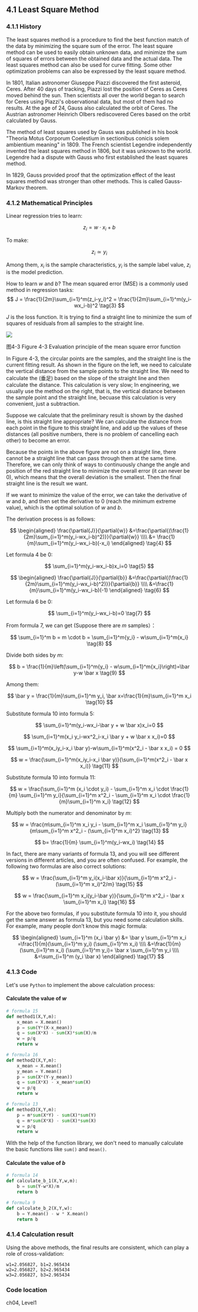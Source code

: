 <!--Copyright © Microsoft Corporation. All rights reserved.
  适用于[License](https://github.com/Microsoft/ai-edu/blob/master/LICENSE.md)版权许可-->

## 4.1 Least Square Method

### 4.1.1 History

The least squares method is a procedure to find the best function match of the data by minimizing the square sum of the error. The least square method can be used to easily obtain unknown data, and minimize the sum of squares of errors between the obtained data and the actual data. The least squares method can also be used for curve fitting. Some other optimization problems can also be expressed by the least square method.

In 1801, Italian astronomer Giuseppe Piazzi discovered the first asteroid, Ceres. After 40 days of tracking, Piazzi lost the position of Ceres as Ceres moved behind the sun. Then scientists all over the world began to search for Ceres using Piazzi's observational data, but most of them had no results. At the age of 24, Gauss also calculated the orbit of Ceres. The Austrian astronomer Heinrich Olbers rediscovered Ceres based on the orbit calculated by Gauss.

The method of least squares used by Gauss was published in his book "Theoria Motus Corporum Coelestium in sectionibus conicis solem ambientium meaning" in 1809. The French scientist Legendre independently invented the least squares method in 1806, but it was unknown to the world. Legendre had a dispute with Gauss who first established the least squares method.

In 1829, Gauss provided proof that the optimization effect of the least squares method was stronger than other methods. This is called Gauss-Markov theorem.

### 4.1.2 Mathematical Principles

Linear regression tries to learn:

$$z_i=w \cdot x_i+b \tag{1}$$

To make:

$$z_i \simeq y_i \tag{2}$$

Among them, $x_i$ is the sample characteristics, $y_i$ is the sample label value, $z_i$ is the model prediction.

How to learn $w$ and $b$? The mean squared error (MSE) is a commonly used method in regression tasks:
$$
J = \frac{1}{2m}\sum_{i=1}^m(z_i-y_i)^2 = \frac{1}{2m}\sum_{i=1}^m(y_i-wx_i-b)^2 \tag{3}
$$

$J$ is the loss function. It is trying to find a straight line to minimize the sum of squares of residuals from all samples to the straight line.

<img src="https://aiedugithub4a2.blob.core.windows.net/a2-images/Images/4/mse.png" />

图4-3 Figure 4-3 Evaluation principle of the mean square error function

In Figure 4-3, the circular points are the samples, and the straight line is the current fitting result. As shown in the figure on the left, we need to calculate the vertical distance from the sample points to the straight line. We need to calculate the (垂足) based on the slope of the straight line and then calculate the distance. This calculation is very slow; In engineering, we usually use the method on the right, that is, the vertical distance between the sample point and the straight line, becuase this calculation is very convenient, just a subtraction.

Suppose we calculate that the preliminary result is shown by the dashed line, is this straight line appropriate? We can calculate the distance from each point in the figure to this straight line, and add up the values of these distances (all positive numbers, there is no problem of cancelling each other) to become an error.

Because the points in the above figure are not on a straight line, there cannot be a straight line that can pass through them at the same time. Therefore, we can only think of ways to continuously change the angle and position of the red straight line to minimize the overall error (it can never be $0$), which means that the overall deviation is the smallest. Then the final straight line is the result we want.

If we want to minimize the value of the error, we can take the derivative of $w$ and $b$, and then set the derivative to $0$ (reach the minimum extreme value), which is the optimal solution of $w$ and $b$.

The derivation process is as follows:

$$
\begin{aligned}
\frac{\partial{J}}{\partial{w}} &=\frac{\partial{(\frac{1}{2m}\sum_{i=1}^m(y_i-wx_i-b)^2)}}{\partial{w}} \\\\
&= \frac{1}{m}\sum_{i=1}^m(y_i-wx_i-b)(-x_i) 
\end{aligned}
\tag{4}
$$

Let formula 4 be $0$:

$$
\sum_{i=1}^m(y_i-wx_i-b)x_i=0 \tag{5}
$$

$$
\begin{aligned}
\frac{\partial{J}}{\partial{b}} &=\frac{\partial{(\frac{1}{2m}\sum_{i=1}^m(y_i-wx_i-b)^2)}}{\partial{b}} \\\\
&=\frac{1}{m}\sum_{i=1}^m(y_i-wx_i-b)(-1) 
\end{aligned}
\tag{6}
$$

Let formula 6 be $0$:

$$
\sum_{i=1}^m(y_i-wx_i-b)=0 \tag{7}
$$

From formula 7, we can get (Suppose there are $m$ samples）：

$$
\sum_{i=1}^m b = m \cdot b = \sum_{i=1}^m{y_i} - w\sum_{i=1}^m{x_i} \tag{8}
$$

Divide both sides by $m$:

$$
b = \frac{1}{m}\left(\sum_{i=1}^m{y_i} - w\sum_{i=1}^m{x_i}\right)=\bar y-w \bar x \tag{9}
$$

Among them:

$$
\bar y = \frac{1}{m}\sum_{i=1}^m y_i, \bar x=\frac{1}{m}\sum_{i=1}^m x_i \tag{10}
$$

Substitute formula 10 into formula 5:

$$
\sum_{i=1}^m(y_i-wx_i-\bar y + w \bar x)x_i=0
$$

$$
\sum_{i=1}^m(x_i y_i-wx^2_i-x_i \bar y + w \bar x x_i)=0
$$

$$
\sum_{i=1}^m(x_iy_i-x_i \bar y)-w\sum_{i=1}^m(x^2_i - \bar x x_i) = 0
$$

$$
w = \frac{\sum_{i=1}^m(x_iy_i-x_i \bar y)}{\sum_{i=1}^m(x^2_i - \bar x x_i)} \tag{11}
$$

Substitute formula 10 into formula 11:

$$
w = \frac{\sum_{i=1}^m (x_i \cdot y_i) - \sum_{i=1}^m x_i \cdot \frac{1}{m} \sum_{i=1}^m y_i}{\sum_{i=1}^m x^2_i - \sum_{i=1}^m x_i \cdot \frac{1}{m}\sum_{i=1}^m x_i} \tag{12}
$$

Multiply both the numerator and denominator by $m$:

$$
w = \frac{m\sum_{i=1}^m x_i y_i - \sum_{i=1}^m x_i \sum_{i=1}^m y_i}{m\sum_{i=1}^m x^2_i - (\sum_{i=1}^m x_i)^2} \tag{13}
$$

$$
b= \frac{1}{m} \sum_{i=1}^m(y_i-wx_i) \tag{14}
$$

In fact, there are many variants of formula 13, and you will see different versions in different articles, and you are often confused. For example, the following two formulas are also correct solutions:

$$
w = \frac{\sum_{i=1}^m y_i(x_i-\bar x)}{\sum_{i=1}^m x^2_i - (\sum_{i=1}^m x_i)^2/m} \tag{15}
$$

$$
w = \frac{\sum_{i=1}^m x_i(y_i-\bar y)}{\sum_{i=1}^m x^2_i - \bar x \sum_{i=1}^m x_i} \tag{16}
$$

For the above two formulas, if you substitute formula 10 into it, you should get the same answer as formula 13, but you need some calculation skills. For example, many people don’t know this magic formula:

$$
\begin{aligned}
\sum_{i=1}^m (x_i \bar y) &= \bar y \sum_{i=1}^m x_i =\frac{1}{m}(\sum_{i=1}^m y_i) (\sum_{i=1}^m x_i) \\\\
&=\frac{1}{m}(\sum_{i=1}^m x_i) (\sum_{i=1}^m y_i)= \bar x \sum_{i=1}^m y_i \\\\
&=\sum_{i=1}^m (y_i \bar x) 
\end{aligned}
\tag{17}
$$

### 4.1.3 Code

Let's use `Python` to implement the above calculation process:

#### Calculate the value of $w$

```Python
# formula 15
def method1(X,Y,m):
    x_mean = X.mean()
    p = sum(Y*(X-x_mean))
    q = sum(X*X) - sum(X)*sum(X)/m
    w = p/q
    return w

# formula 16
def method2(X,Y,m):
    x_mean = X.mean()
    y_mean = Y.mean()
    p = sum(X*(Y-y_mean))
    q = sum(X*X) - x_mean*sum(X)
    w = p/q
    return w

# formula 13
def method3(X,Y,m):
    p = m*sum(X*Y) - sum(X)*sum(Y)
    q = m*sum(X*X) - sum(X)*sum(X)
    w = p/q
    return w
```

With the help of the function library, we don't need to manually calculate the basic functions like `sum()` and `mean()`.

#### Calculate the value of $b$

```Python
# formula 14
def calculate_b_1(X,Y,w,m):
    b = sum(Y-w*X)/m
    return b

# formula 9
def calculate_b_2(X,Y,w):
    b = Y.mean() - w * X.mean()
    return b
```

### 4.1.4 Calculation result

Using the above methods, the final results are consistent, which can play a role of cross-validation:

```
w1=2.056827, b1=2.965434
w2=2.056827, b2=2.965434
w3=2.056827, b3=2.965434
```

### Code location

ch04, Level1
